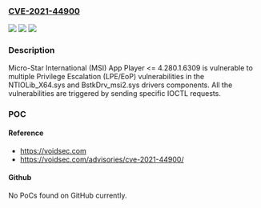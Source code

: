 ### [CVE-2021-44900](https://cve.mitre.org/cgi-bin/cvename.cgi?name=CVE-2021-44900)
![](https://img.shields.io/static/v1?label=Product&message=n%2Fa&color=blue)
![](https://img.shields.io/static/v1?label=Version&message=n%2Fa&color=blue)
![](https://img.shields.io/static/v1?label=Vulnerability&message=n%2Fa&color=brighgreen)

### Description

Micro-Star International (MSI) App Player <= 4.280.1.6309 is vulnerable to multiple Privilege Escalation (LPE/EoP) vulnerabilities in the NTIOLib_X64.sys and BstkDrv_msi2.sys drivers components. All the vulnerabilities are triggered by sending specific IOCTL requests.

### POC

#### Reference
- https://voidsec.com
- https://voidsec.com/advisories/cve-2021-44900/

#### Github
No PoCs found on GitHub currently.


